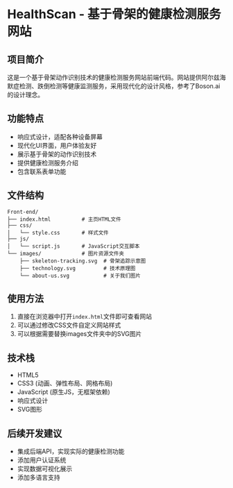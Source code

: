 # HealthScan - 基于骨架的健康检测服务网站

## 项目简介

这是一个基于骨架动作识别技术的健康检测服务网站前端代码。网站提供阿尔兹海默症检测、跌倒检测等健康监测服务，采用现代化的设计风格，参考了Boson.ai的设计理念。

## 功能特点

- 响应式设计，适配各种设备屏幕
- 现代化UI界面，用户体验友好
- 展示基于骨架的动作识别技术
- 提供健康检测服务介绍
- 包含联系表单功能

## 文件结构

```
Front-end/
├── index.html          # 主页HTML文件
├── css/
│   └── style.css       # 样式文件
├── js/
│   └── script.js       # JavaScript交互脚本
└── images/             # 图片资源文件夹
    ├── skeleton-tracking.svg  # 骨架追踪示意图
    ├── technology.svg         # 技术原理图
    └── about-us.svg           # 关于我们图片
```

## 使用方法

1. 直接在浏览器中打开`index.html`文件即可查看网站
2. 可以通过修改CSS文件自定义网站样式
3. 可以根据需要替换images文件夹中的SVG图片

## 技术栈

- HTML5
- CSS3 (动画、弹性布局、网格布局)
- JavaScript (原生JS，无框架依赖)
- 响应式设计
- SVG图形

## 后续开发建议

- 集成后端API，实现实际的健康检测功能
- 添加用户认证系统
- 实现数据可视化展示
- 添加多语言支持
